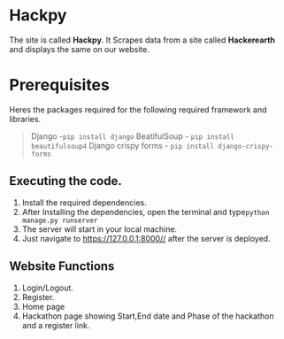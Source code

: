 ﻿# Hackpy

The site is called **Hackpy**. It Scrapes data from a site called **Hackerearth** and displays the same on our website.


# Prerequisites

Heres the packages required for the following required framework and libraries.

> Django -`pip install django`
> BeatifulSoup - `pip install beautifulsoup4`
> Django crispy forms - `pip install django-crispy-forms`


## Executing the code.

 1. Install the required dependencies.
 2. After Installing the dependencies, open the terminal and type`python manage.py runserver` 
 3. The server will start in your local machine.
 4. Just navigate to https://127.0.0.1:8000// after the server is deployed.
 

## Website Functions

 1. Login/Logout.
 3. Register.
 4. Home page 
 5. Hackathon page showing Start,End date and Phase of the hackathon and a register link.


